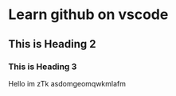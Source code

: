# Learn github on vscode

## This is Heading 2

### This is Heading 3

Hello im zTk asdomgeomqwkmlafm